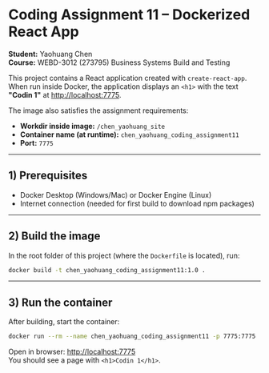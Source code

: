 # Coding Assignment 11 – Dockerized React App

**Student:** Yaohuang Chen  
**Course:** WEBD-3012 (273795) Business Systems Build and Testing 

This project contains a React application created with `create-react-app`.  
When run inside Docker, the application displays an `<h1>` with the text **"Codin 1"** at [http://localhost:7775](http://localhost:7775).

The image also satisfies the assignment requirements:

- **Workdir inside image:** `/chen_yaohuang_site`
- **Container name (at runtime):** `chen_yaohuang_coding_assignment11`
- **Port:** `7775`

---

## 1) Prerequisites

- Docker Desktop (Windows/Mac) or Docker Engine (Linux)
- Internet connection (needed for first build to download npm packages)

---

## 2) Build the image

In the root folder of this project (where the `Dockerfile` is located), run:

```bash
docker build -t chen_yaohuang_coding_assignment11:1.0 .
```

---

## 3) Run the container

After building, start the container:

```bash
docker run --rm --name chen_yaohuang_coding_assignment11 -p 7775:7775   chen_yaohuang_coding_assignment11:1.0
```


Open in browser: [http://localhost:7775](http://localhost:7775)  
You should see a page with `<h1>Codin 1</h1>`.
